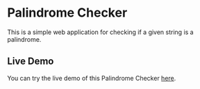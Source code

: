 # Palindrome Checker

This is a simple web application for checking if a given string is a palindrome.

## Live Demo

You can try the live demo of this Palindrome Checker [here](https://palindrome-checker-eta.vercel.app/).

